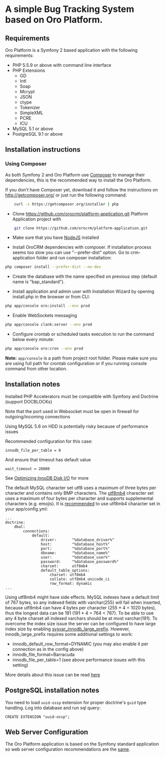 A simple Bug Tracking System based on Oro Platform.
==============================

## Requirements

Oro Platform is a Symfony 2 based application with the following requirements:

* PHP 5.5.9 or above with command line interface
* PHP Extensions
    * GD
    * Intl
    * Soap
    * Mcrypt
    * JSON
    * ctype
    * Tokenizer
    * SimpleXML
    * PCRE
    * ICU
* MySQL 5.1 or above
* PostgreSQL 9.1 or above

## Installation instructions

### Using Composer

As both Symfony 2 and Oro Platform use [Composer][2] to manage their dependencies, this is the recommended way to install the Oro Platform.

If you don't have Composer yet, download it and follow the instructions on
http://getcomposer.org/ or just run the following command:

```bash
    curl -s https://getcomposer.org/installer | php
```

- Clone https://github.com/orocrm/platform-application.git Platform Application project with

```bash
    git clone https://github.com/orocrm/platform-application.git
```

- Make sure that you have [NodeJS][4] installed

- Install OroCRM dependencies with composer. If installation process seems too slow you can use "--prefer-dist" option.
  Go to crm-application folder and run composer installation:

```bash
php composer install --prefer-dist --no-dev
```

- Create the database with the name specified on previous step (default name is "bap_standard").

- Install application and admin user with Installation Wizard by opening install.php in the browser or from CLI:

```bash  
php app/console oro:install --env prod
```

- Enable WebSockets messaging

```bash
php app/console clank:server --env prod
```

- Configure crontab or scheduled tasks execution to run the command below every minute:

```bash
php app/console oro:cron --env prod
```
 
**Note:** ``app/console`` is a path from project root folder. Please make sure you are using full path for crontab configuration or if you running console command from other location.

## Installation notes

Installed PHP Accelerators must be compatible with Symfony and Doctrine (support DOCBLOCKs)

Note that the port used in Websocket must be open in firewall for outgoing/incoming connections

Using MySQL 5.6 on HDD is potentially risky because of performance issues

Recommended configuration for this case:

    innodb_file_per_table = 0

And ensure that timeout has default value

    wait_timeout = 28800

See [Optimizing InnoDB Disk I/O][3] for more

The default MySQL character set utf8 uses a maximum of three bytes per character and contains only BMP characters. The [utf8mb4][6] character set uses a maximum of four bytes per character and supports supplemental characters (e.g. emojis). It is [recommended][7] to use utf8mb4 character set in your app/config.yml:

```
...
doctrine:
    dbal:
        connections:
            default:
                driver:       "%database_driver%"
                host:         "%database_host%"
                port:         "%database_port%"
                dbname:       "%database_name%"
                user:         "%database_user%"
                password:     "%database_password%"
                charset:      utf8mb4
                default_table_options:
                    charset: utf8mb4
                    collate: utf8mb4_unicode_ci
                    row_format: dynamic
...
```

Using utf8mb4 might have side effects. MySQL indexes have a default limit of 767 bytes, so any indexed fields with varchar(255) will fail when inserted, because utf8mb4 can have 4 bytes per character (255 * 4 = 1020 bytes), thus the longest data can be 191 (191 * 4 = 764 < 767). To be able to use any 4 byte charset all indexed varchars should be at most varchar(191). To overcome the index size issue the server can be configured to have large index size by enabling [sysvar_innodb_large_prefix][8]. However, innodb_large_prefix requires some additional settings to work:

- innodb_default_row_format=DYNAMIC (you may also enable it per connection as in the config above)
- innodb_file_format=Barracuda
- innodb_file_per_table=1 (see above performance issues with this setting)

More details about this issue can be read [here][9]

## PostgreSQL installation notes

You need to load `uuid-ossp` extension for proper doctrine's `guid` type handling.
Log into database and run sql query:

```
CREATE EXTENSION "uuid-ossp";
```

## Web Server Configuration

The Oro Platform application is based on the Symfony standard application so web server configuration recommendations are the [same][5].

[1]:  http://symfony.com/doc/2.3/book/installation.html
[2]:  http://getcomposer.org/
[3]:  http://dev.mysql.com/doc/refman/5.6/en/optimizing-innodb-diskio.html
[4]:  https://github.com/joyent/node/wiki/Installing-Node.js-via-package-manager
[5]:  http://symfony.com/doc/2.3/cookbook/configuration/web_server_configuration.html
[6]:  https://dev.mysql.com/doc/refman/5.6/en/charset-unicode-utf8mb4.html
[7]:  http://symfony.com/doc/current/doctrine.html#configuring-the-database
[8]:  http://dev.mysql.com/doc/refman/5.6/en/innodb-parameters.html#sysvar_innodb_large_prefix
[9]:  https://mathiasbynens.be/notes/mysql-utf8mb4#utf8-to-utf8mb4
